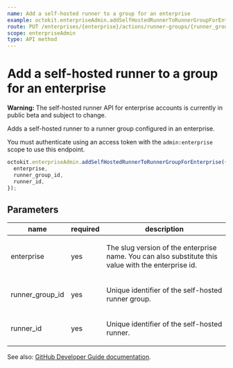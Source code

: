 ```yaml
---
name: Add a self-hosted runner to a group for an enterprise
example: octokit.enterpriseAdmin.addSelfHostedRunnerToRunnerGroupForEnterprise({ enterprise, runner_group_id, runner_id })
route: PUT /enterprises/{enterprise}/actions/runner-groups/{runner_group_id}/runners/{runner_id}
scope: enterpriseAdmin
type: API method
---
```


# Add a self-hosted runner to a group for an enterprise

**Warning:** The self-hosted runner API for enterprise accounts is currently in public beta and subject to change.

Adds a self-hosted runner to a runner group configured in an enterprise.

You must authenticate using an access token with the `admin:enterprise`
scope to use this endpoint.

```js
octokit.enterpriseAdmin.addSelfHostedRunnerToRunnerGroupForEnterprise({
  enterprise,
  runner_group_id,
  runner_id,
});
```

## Parameters

<table>
  <thead>
    <tr>
      <th>name</th>
      <th>required</th>
      <th>description</th>
    </tr>
  </thead>
  <tbody>
    <tr><td>enterprise</td><td>yes</td><td>

The slug version of the enterprise name. You can also substitute this value with the enterprise id.

</td></tr>
<tr><td>runner_group_id</td><td>yes</td><td>

Unique identifier of the self-hosted runner group.

</td></tr>
<tr><td>runner_id</td><td>yes</td><td>

Unique identifier of the self-hosted runner.

</td></tr>
  </tbody>
</table>

See also: [GitHub Developer Guide documentation](https://developer.github.com/v3/enterprise-admin/actions/#add-a-self-hosted-runner-to-a-group-for-an-enterprise).
